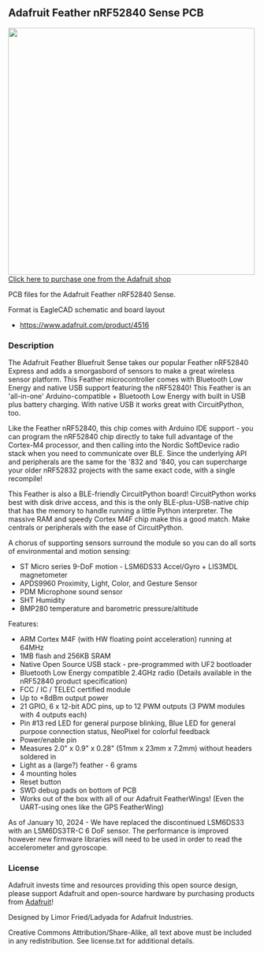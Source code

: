 ## Adafruit Feather nRF52840 Sense PCB

<a href="http://www.adafruit.com/products/4516"><img src="assets/4516.jpg?raw=true" width="500px"><br/>
Click here to purchase one from the Adafruit shop</a>

PCB files for the Adafruit Feather nRF52840 Sense. 

Format is EagleCAD schematic and board layout
* https://www.adafruit.com/product/4516

### Description

The Adafruit Feather Bluefruit Sense takes our popular Feather nRF52840 Express and adds a smorgasbord of sensors to make a great wireless sensor platform. This Feather microcontroller comes with Bluetooth Low Energy and native USB support featuring the nRF52840!  This Feather is an 'all-in-one' Arduino-compatible + Bluetooth Low Energy with built in USB plus battery charging. With native USB it works great with CircuitPython, too.

Like the Feather nRF52840, this chip comes with Arduino IDE support - you can program the nRF52840 chip directly to take full advantage of the Cortex-M4 processor, and then calling into the Nordic SoftDevice radio stack when you need to communicate over BLE. Since the underlying API and peripherals are the same for the '832 and '840, you can supercharge your older nRF52832 projects with the same exact code, with a single recompile!

This Feather is also a BLE-friendly CircuitPython board! CircuitPython works best with disk drive access, and this is the only BLE-plus-USB-native chip that has the memory to handle running a little Python interpreter. The massive RAM and speedy Cortex M4F chip make this a good match. Make centrals or peripherals with the ease of CircuitPython.

A chorus of supporting sensors surround the module so you can do all sorts of environmental and motion sensing:

* ST Micro series 9-DoF motion - LSM6DS33 Accel/Gyro + LIS3MDL magnetometer
* APDS9960 Proximity, Light, Color, and Gesture Sensor
* PDM Microphone sound sensor
* SHT Humidity
* BMP280 temperature and barometric pressure/altitude

Features:

* ARM Cortex M4F (with HW floating point acceleration) running at 64MHz
* 1MB flash and 256KB SRAM
* Native Open Source USB stack - pre-programmed with UF2 bootloader
* Bluetooth Low Energy compatible 2.4GHz radio (Details available in the nRF52840 product specification)
* FCC / IC / TELEC certified module
* Up to +8dBm output power
* 21 GPIO, 6 x 12-bit ADC pins, up to 12 PWM outputs (3 PWM modules with 4 outputs each)
* Pin #13 red LED for general purpose blinking, Blue LED for general purpose connection status, NeoPixel for colorful feedback
* Power/enable pin
* Measures 2.0" x 0.9" x 0.28" (51mm x 23mm x 7.2mm) without headers soldered in
* Light as a (large?) feather - 6 grams
* 4 mounting holes
* Reset button
* SWD debug pads on bottom of PCB
* Works out of the box with all of our Adafruit FeatherWings! (Even the UART-using ones like the GPS FeatherWing)

As of January 10, 2024 - We have replaced the discontinued LSM6DS33 with an LSM6DS3TR-C 6 DoF sensor. The performance is improved however new firmware libraries will need to be used in order to read the accelerometer and gyroscope.

### License

Adafruit invests time and resources providing this open source design, please support Adafruit and open-source hardware by purchasing products from [Adafruit](https://www.adafruit.com)!

Designed by Limor Fried/Ladyada for Adafruit Industries.

Creative Commons Attribution/Share-Alike, all text above must be included in any redistribution. 
See license.txt for additional details.
